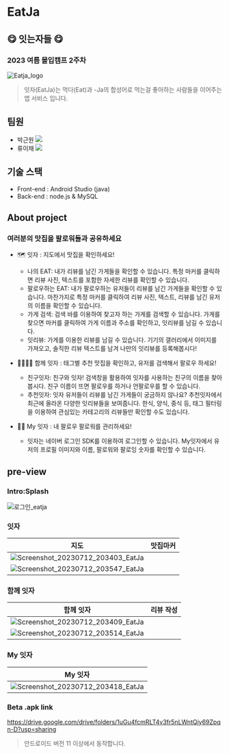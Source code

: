 # EatJa
## 😋 잇는자들 😋
### 2023 여름 몰입캠프 2주차
![Eatja_logo](https://github.com/EatJa/EatJa-Front/assets/43375122/c33491ac-140e-44ff-a086-e251a321efee)
> 잇자(EatJa)는 먹다(Eat)과 -Ja의 합성어로 먹는걸 좋아하는 사람들을 이어주는 앱 서비스 입니다.

## 팀원
- 박근원 <a href="https://github.com/RootPark" target="_blank"><img src="https://img.shields.io/badge/GitHub-181717?style=flat&logo=github&logoColor=white"/></a>
- 류이채 <a href="https://github.com/ihchaeryu" target="_blank"><img src="https://img.shields.io/badge/GitHub-181717?style=flat&logo=github&logoColor=white"/></a>

## 기술 스택
- Front-end : Android Studio (java)
- Back-end : node.js & MySQL

## About project
### 여러분의 맛집을 팔로워들과 공유하세요
- 🗺️ 잇자 : 지도에서 맛집을 확인하세요!
  - 나의 EAT: 내가 리뷰를 남긴 가게들을 확인할 수 있습니다. 특정 마커를 클릭하면 리뷰 사진, 텍스트를 포함한 자세한 리뷰를 확인할 수 있습니다.
  - 팔로우하는 EAT: 내가 팔로우하는 유저들이 리뷰를 남긴 가게들을 확인할 수 있습니다. 마찬가지로 특정 마커를 클릭하여 리뷰 사진, 텍스트, 리뷰를 남긴 유저의 이름을 확인할 수 있습니다.
  - 가게 검색: 검색 바를 이용하여 찾고자 하는 가게를 검색할 수 있습니다. 가게를 찾으면 마커를 클릭하여 가게 이름과 주소를 확인하고, 잇리뷰를 남길 수 있습니다.
  - 잇리뷰: 가게를 이용한 리뷰를 남길 수 있습니다. 기기의 갤러리에서 이미지를 가져오고, 솔직한 리뷰 텍스트를 남겨 나만의 잇리뷰를 등록해봅시다!
 
- 👨‍👩‍👧‍👦 함께 잇자 : 태그별 추천 맛집을 확인하고, 유저를 검색해서 팔로우 하세요!
  - 친구잇자: 친구와 잇자! 검색창을 활용하여 잇자를 사용하는 친구의 이름을 찾아봅시다. 친구 이름이 뜨면 팔로우를 하거나 언팔로우를 할 수 있습니다.
  - 추천잇자: 잇자 유저들이 리뷰를 남긴 가게들이 궁금하지 않나요? 추천잇자에서 최근에 올라온 다양한 잇리뷰들을 보여줍니다. 한식, 양식, 중식 등, 태그 필터링을 이용하여 관심있는 카테고리의 리뷰들만 확인할 수도 있습니다.

- 👨🏻 My 잇자 : 내 팔로우 팔로워를 관리하세요!
  - 잇자는 네이버 로그인 SDK를 이용하여 로그인할 수 있습니다. My잇자에서 유저의 프로필 이미지와 이름, 팔로워와 팔로잉 숫자를 확인할 수 있습니다.


## pre-view
### Intro:Splash
![로그인_eatja](https://github.com/EatJa/EatJa-Front/assets/43375122/f4ccc252-ea03-4b7f-bff5-32e053c887b2)

### 잇자
|지도|맛집마커|
|--|--|
|![Screenshot_20230712_203403_EatJa](https://github.com/EatJa/EatJa-Front/assets/43375122/e1e9b632-b934-4af3-9c60-cec9ea9f6a39)|
![Screenshot_20230712_203547_EatJa](https://github.com/EatJa/EatJa-Front/assets/43375122/d2743727-13e2-463f-a438-4494e25fcda0)|

### 함께 잇자
|함께 잇자|리뷰 작성|
|--|--|
|![Screenshot_20230712_203409_EatJa](https://github.com/EatJa/EatJa-Front/assets/43375122/3e67a226-e8f1-434e-bafe-e1c78b1a0bc2)|
![Screenshot_20230712_203514_EatJa](https://github.com/EatJa/EatJa-Front/assets/43375122/db0ff71a-273d-4ae2-b888-87f8b0050502)|

### My 잇자
|My 잇자|
|--|
|![Screenshot_20230712_203418_EatJa](https://github.com/EatJa/EatJa-Front/assets/43375122/76ad170d-077b-4e87-a79b-ba8809458b6e)|

### Beta .apk link
https://drive.google.com/drive/folders/1uGu4fcmRLT4v3fr5nLWntQjy69Zpqn-D?usp=sharing
> 안드로이드 버전 11 이상에서 동작합니다.


